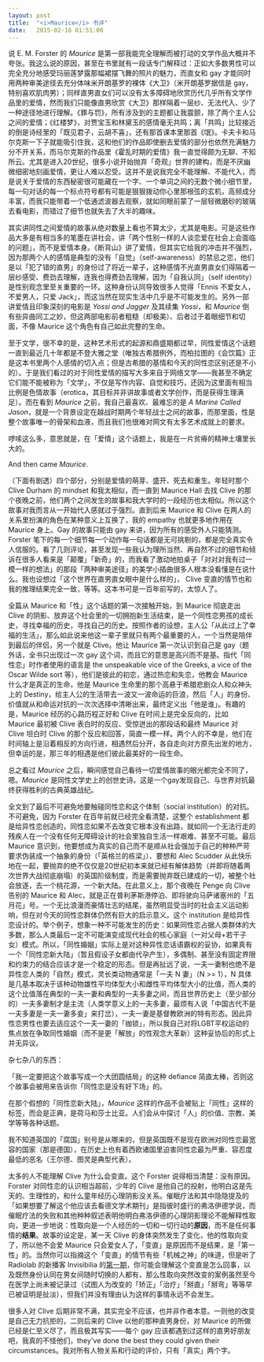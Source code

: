 ```yaml
---
layout: post
title:  "<i>Maurice</i> 书评"
date:   2015-02-16 01:51:00
---
```


说 E. M. Forster 的 *Maurice*  是第一部我能完全理解而被打动的文学作品大概并不夸张。我这么说的原因，甚至在书里就有一段话专门解释过：正如大多数男性可以完全充分地感受玛丽莲梦露那幅裙摆飞舞的照片的魅力，而直女和 gay 才能同时用两种审美途径去充分体味米开朗基罗的裸体《大卫》（米开朗基罗据信是 gay，特别喜欢肌肉男）；同样直男直女们可以没有太多障碍地欣赏历代几乎所有文学作品里的爱情，然而我们只能像直男欣赏《大卫》那样隔着一层纱、无法代入、少了一种途径地进行理解。《罪与罚》，所有涉及到的主题都让我震颤，除了两个主人公之间的爱情；《红楼梦》，对贾宝玉和林黛玉的感情毫无共鸣；离「共鸣」比较接近的倒是诗经里的「既见君子，云胡不喜」，还有那首课本里那首《氓》。卡夫卡和马尔克斯一下子就能吸引住我，这和他们的作品即使删去爱情的部分也依然充满魅力分不开关系，而马尔克斯的作品里《霍乱时期的爱情》我一直觉得颇为无聊、不知所云。尤其是进入20世纪，很多小说开始抛弃「奇观」世界的建构，而是不厌幽微细密地刻画爱情，更让人难以忍受。这并不是说我完全不能理解、不能代入，而是说关于爱情的东西秘密很可能藏在一个字、一个单词之间的无数个微小细节里，每一句对话的每一个标点符号都有可能是狠狠拨动你心里那根弦的玄机，高频成分丰富，而我只能带着一个低通滤波器去观察，就如同眼前蒙了一层轻微磨砂的玻璃去看电影，而错过了细节也就失去了大半的趣味。

其实讲同性之间爱情的故事从绝对数量上看也不算太少，尤其是电影。可是这些作品大多是有相当多的笔墨在讲社会，讲「两个性别一样的人谈恋爱在社会上会面临的问题」，而不是爱情本身。《断背山》讲了爱情，但其实它给我的冲击并不强烈，因为那两个人的感情是典型的没有「自觉」（self-awareness）的禁忌之恋，他们是以「犯了错的直男」的身份过了将近一辈子，这种感情不光直男直女们得隔着一层纱感受、费劲去理解，连我也得费劲去理解，因为「自我认同」（self identity）是性别观念里至关重要的一环。这种身份认同导致很多人觉得「Ennis 不爱女人，不爱男人，只爱 Jack」，而这当然在现实生活中几乎是不可能发生的。另外一部讲爱情且印象深刻的电影是 *Yossi and Jagger* 及其续集 *Yossi*，和 *Maurice* 倒有些异曲同工之妙，但这两部电影前者粗糙（却极美）、后者过于着眼细节和切面，不像 Maurice 这个角色有自己如此完整的生命。

至于文学，很不幸的是，这种艺术形式的起源和鼎盛期都过早，同性爱情这个话题一直到最近几十年都是不登大雅之堂（唯独古希腊例外，而柏拉图的《会饮篇》正是这本书里两个人感情的切入点；但是古希腊的基情和今天的同性恋区别还是不小的）。于是我们看过的对于同性爱情的描写大多来自于网络文学——我甚至不确定它们能不能被称为「文学」，不仅是写作内容、自觉和技巧，还因为这里面有相当比例是色情故事（erotica，其目标并非讲故事或者文学创作，而是获得生理满足）。而在看到 *Maurice* 之前，我自己最喜欢、最难忘的是 *A Marine Called Jason*，就是一个背景设定在越战时期两个年轻战士之间的故事，而那里面，性是整个故事唯一的骨架和血液，而且我们也很难对网文有太多艺术成就上的要求。

啰嗦这么多，意思就是，在「爱情」这个话题上，我是在一片贫瘠的精神土壤里长大的。

And then came *Maurice*. 

（下面有剧透）四个部分，分别是爱情的萌芽、盛开、死去和重生。年轻时那个 Clive Durham 的 mindset 和我太相似，而一直到 Maurice Hall 去找 Clive 的那个夜晚之前，他们两个之间发生的故事和我大学时的一段经历也太相似。所以这个故事对我而言从一开始代入感就过于强烈。直到后来 Maurice 和 Clive 在两人的关系里扮演的角色在某种意义上互换了，我的 empathy 也就更多地作用在 Maurice 身上。Gay 的故事只能由 gay 来讲，因为所有的感受外人只能猜测。Forster 笔下的每一个细节每一个动作每一句话都是无可挑剔的，都是完全真实令人信服的。看了几则评论，甚至发现一些我认为理所当然、再自然不过的细节和倾诉在很多人看来是「颠覆」「新奇」的，而我看了激动地拍桌子「对对对我有过一模一样的想法」的那段「两种审美途径」的美学小插曲很多人根本没看懂是在说什么。我也设想过「这个世界在直男直女眼中是什么样的」， Clive 变直的情节也和我的推理结果完全一致，等等。这本书可是一百年前写的，太惊人了。

全篇从 Maurice 和「性」这个话题的第一次接触开始，到 Maurice 彻底走出 Clive 的阴影、放弃这个社会里的一切拥抱新生活结束，是一个同性恋男孩的成长史，寻找幸福的历史，寻找自己的历史。按照作者的设想，主人公「从此过上了幸福的生活」，那么如此说来他这一辈子里就只有两个最重要的人，一个当然是陪伴到最后的伴侣，另一个就是 Clive。他让 Maurice 第一次认识到自己是 gay（题外话，全书只出现过一次 gay 这个词，而且它的意思是高兴而不是基。指代「同性恋」时作者使用的语言是 the unspeakable vice of the Greeks, a vice of the Oscar Wilde sort 等），他们是彼此的初恋，通过热恋和失恋，他教会 Maurice 什么才是真正的生命，他是 Maurice 生命里的那个高悬于希腊悲剧众人和众神头上的 Destiny，给主人公的生活带去一波又一波命运的巨浪，然后「人」的身份、价值就从和命运对抗的一次次选择中清晰出来，最终定义出「他是谁」。有趣的是，Maurice 经历的心路历程正好和 Clive 在时间上是完全反向的，比如 Maurice 最初被 Clive 表白时的反应、受惊迸出的那段话和最终 Maurice 对 Clive 坦白时 Clive 的那个反应和回答，简直一模一样。两个人的不幸是，他们在时间轴上是沿着相反的方向行进，相遇然后分开，各自走向对方原先出发的地方，但幸运的是，那三年的相遇是他们彼此最美好的一段生命。

总之看过 *Maurice* 之后，瞬间感觉自己看待一切爱情故事的眼光都完全不同了，嗯。*Maurice* 是同性文学史上的创世史诗。这是一个gay发现自己、与世界对抗最终获得胜利的古典英雄战纪。

全文到了最后不可避免地要触碰同性恋和这个体制（social institution）的对抗。不可避免，因为 Forster 在百年前就已经完全看清楚，这整个 establishment 都是给异性恋创造的，同性恋如果不去改变它根本没有出路，就如同一个无法行走的残疾人在一个没有任何无障碍设计的社会里独自生活一样艰难、甚至不可能。最后 Maurice 意识到，他要想成为真实的自己而不是顺从社会强加于自己的种种严苛要求伪装成一个抽象的身份（「英格兰的栋梁」）、要想和 Alec Scudder 从此快乐地在一起，要抛弃的绝不仅仅是20世纪初本来就已经有解体趋势（并即将随着两次世界大战彻底崩塌）的英国阶级制度，而是需要抛弃既已建成的一切，被整个社会放逐，去一个桃花源，一个新大陆。在此意义上，那个夜晚在 Penge 向 Clive 告别的 Maurice 和 Alec，就是正在普利茅斯港停泊、即将驶向马萨诸塞州的「五月花」号。一个无比浪漫而豪情壮志的结尾，虽然明显受当时的社会主义运动影响，但在对今天的同性恋群体仍然有巨大的启示意义。这个 institution 是给异性恋设计的。举个例子，想象一种不可能发生的历史：如果同性恋占据人类群体的大多数，那么人类最后一定不可能演变成现代社会的核心家庭（一对父母+若干子女）模式。所以，「同性婚姻」实际上是对这种异性恋话语霸权的妥协，如果真有一个「同性恋新大陆」（暂且假设子女都由代孕产生），多偶制、甚至没有固定界限和约束力的结合应该才是一个稳定的形态。但是再扯远了说，一夫一妻制也绝不是异性恋人类的「自然」模式，灵长类动物通常是「一夫 N 妻」（N >= 1），N 具体是几基本取决于该种动物雄性平均体型大小和雌性平均体型大小的比值，而人类的这个比值落在典型的一夫一妻和典型的一夫多妻之间，而且世界历史上（至少部分的）一夫多妻制才是主流（人类学意义上的一夫多妻，最烦有人说「中国古代不是一夫多妻是一夫一妻多妾」来打岔），一夫一妻是基督教欧洲的特有形态。因此异性恋男性也要去适应这个一夫一妻的「枷锁」，所以我自己对将LGBT平权运动的焦点放在争取同性婚姻（而不是更「解放」的性观念大革新）这种妥协后的形式上并无异议。

杂七杂八的东西：

「我一定要把这个故事写成一个大团圆结局」的这种 defiance 简直太棒，否则这个故事会被用来告诉你「同性恋是没有好下场」的。

在那个假想的「同性恋新大陆」，*Maurice* 这样的作品不会被贴上「同性」这样的标签，而会是正典，是荷马和莎士比亚。人们会从中探讨「人」的价值、宗教、美学等等各种话题。

我不知道英国的「腐国」别号是从哪来的，但是英国既不是现在欧洲对同性恋最宽容的国家（那是德国），在历史上也有着西欧诸国里迫害同性恋最为严重、容忍度最低的恶名（王尔德、图灵是典型代表）。

太多的人不能理解 Clive 为什么会变直。这个 Forster 说得相当清楚：没有原因。Forster 对同性恋的认识相当超前，少年的 Clive 是他自己的投射，他明白这是先天的、生理性的，和什么童年经历心理阴影没关系。催眠疗法和其中隐隐提及的「如果想要了解这个他应该去看德文学术期刊」是指彼时盛行的弗洛伊德学说，而催眠疗法的失败和其他种种叙述表明他明白弗洛伊德的心理阴影理论不能解释性取向，更进一步地说：性取向是一个人经历的一切和一切行动的**原因**，而不是任何事情的**结果**。故事的设定是，某一天 Clive 的身体突然发生了变化，他的性取向变了，所以他不会爱 Maurice 只会爱女人了，「变直」是原因而不是结果，是「第一性」的。当然你可以指摘这个「变直」的情节有些「机械之神」的味道，但是听了 Radiolab 的新播客 Invisibilia 的[第一期](http://www.npr.org/programs/invisibilia/371720661/invisibilia-preview?showDate=2014-12-12)，你可能会理解这个变直是怎么回事，以及既然身份认同在男女间随时切换的人都有，那么性取向突然改变的案例虽然至今在医学上尚未被记录过（试图人为改变的「矫正」「治疗」「掰直」「掰弯」等等早已被证明是扯淡），但我们并没有理由认为这样的事情永远不会发生。

很多人对 Clive 后期非常不满，其实完全不应该，也并非作者本意。一则他的改变是自己无力抗拒的，二则后来的 Clive 以他的那种直男身份，对 Maurice 的所做已经是仁至义尽了，而且极其写实——每个 gay 应该都遇到过这样的直男好朋友吧，我真的不怪他们，they've done the best they could given their circumstances。我对所有人物关系和行动的评价，只有「真实」两个字。
